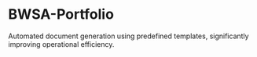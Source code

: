 # BWSA-Portfolio
Automated document generation using predefined templates, significantly improving operational efficiency.
